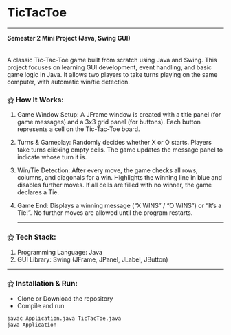 # TicTacToe 
<hr>

**Semester 2 Mini Project (Java, Swing GUI)**  
<br><br>
A classic Tic-Tac-Toe game built from scratch using Java and Swing. This project focuses on learning GUI development, event handling, and basic game logic in Java. It allows two players to take turns playing on the same computer, with automatic win/tie detection.

<b> <h3> ⚝ How It Works: </b></h3>

1. Game Window Setup:
    A JFrame window is created with a title panel (for game messages) and a 3x3 grid panel (for buttons). Each button represents a cell on the Tic-Tac-Toe board.

2. Turns & Gameplay:
    Randomly decides whether X or O starts. Players take turns clicking empty cells. The game updates the message panel to indicate whose turn it is.

3. Win/Tie Detection:
    After every move, the game checks all rows, columns, and diagonals for a win. Highlights the winning line in blue and disables further moves. If all cells are filled with no winner, the game declares a Tie.

4. Game End:
    Displays a winning message (“X WINS” / “O WINS”) or “It’s a Tie!”.  No further moves are allowed until the program restarts. <hr>

<b> <h3> ⚝ Tech Stack: </b></h3>

1. Programming Language: Java  
2. GUI Library: Swing (JFrame, JPanel, JLabel, JButton)
<hr>

<b> <h3> ⚝ Installation & Run: </b></h3>
- Clone or Download the repository 
- Compile and run

```bash
javac Application.java TicTacToe.java
java Application
